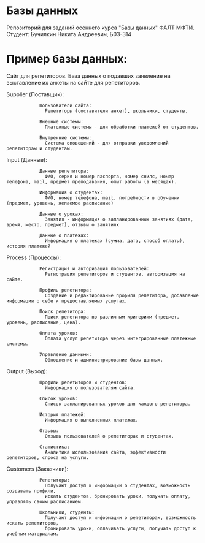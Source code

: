 # Базы данных
Репозиторий для заданий осеннего курса "Базы данных" ФАЛТ МФТИ.
Студент: Бучилкин Никита Андреевич, Б03-314


# Пример базы данных:

Сайт для репетиторов.
База данных о подавших заявление на выставление их анкеты на сайте для репетиторов.

Supplier (Поставщик):

                Пользователи сайта: 
                  Репетиторы (составители анкет), школьники, студенты.
                  
                Внешние системы:
                  Платежные системы - для обработки платежей от студентов.
                  
                Внутренние системы:
                  Система оповещений - для отправки уведомлений репетиторам и студентам.



Input (Данные):

                Данные репетитора:
                  ФИО, серия и номер паспорта, номер снилс, номер телефона, mail, предмет преподавания, опыт работы (в месяцах).
                
                Информация о студентах:
                  ФИО, номер телефона, mail, потребности в обучении (предмет, уровень, желаемое расписание)
                  
                Данные о уроках:
                  Занятия - информация о запланированных занятиях (дата, время, место, предмет), отзывы о занятиях
                  
                Данные о платежах:
                  Информация о платежах (сумма, дата, способ оплаты), история платежей



Process (Процессы):

                Регистрация и авторизация пользователей:
                  Регистрация репетиторов и студентов, авторизация на сайте.
                
                Профиль репетитора:
                  Создание и редактирование профиля репетитора, добавление информации о себе и предоставляемых услугах.
                  
                Поиск репетитора:
                  Поиск репетитора по различным критериям (предмет, уровень, расписание, цена).
                  
                Оплата уроков:
                  Оплата услуг репетитора через интегрированные платежные системы.
                  
                Управление данными:
                  Обновление и администрирование базы данных.



Output (Выход):

                Профили репетиторов и студентов:
                  Информация о пользователям сайта.
                  
                Список уроков:
                  Список запланированных уроков для каждого репетитора.
                  
                История платежей:
                  Информация о выполненных платежах.
                  
                Отзывы:
                  Отзывы пользователей о репетиторах и студентах.
                
                Статистика:
                  Аналитика использования сайта, эффективности репетиторов, спроса на услуги.



Customers (Заказчики):

                Репетиторы:
                  Получают доступ к информации о студентах, возможность создавать профили,
                  искать студентов, бронировать уроки, получать оплату, управлять своим расписанием.

                Школьники, студенты:
                  Получают доступ к информации о репетиторах, возможность искать репетиторов,
                  бронировать уроки, оплачивать услуги, получать доступ к учебным материалам.



